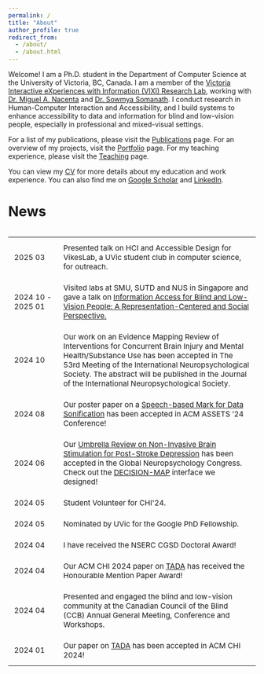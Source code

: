 ```yaml
---
permalink: /
title: "About"
author_profile: true
redirect_from: 
  - /about/
  - /about.html
---
```


Welcome! I am a Ph.D. student in the Department of Computer Science at the University of Victoria, BC, Canada. I am a member of the [Victoria Interactive eXperiences with Information (VIXI) Research Lab](https://vixi.cs.uvic.ca/), working with [Dr. Miguel A. Nacenta](https://nacenta.com/) and [Dr. Sowmya Somanath](https://vixi.cs.uvic.ca/people/sowmya-somanath-2020-06-18/). I conduct research in Human-Computer Interaction and Accessibility, and I build systems to enhance accessibility to data and information for blind and low-vision people, especially in professional and mixed-visual settings. 

<!-- I am also part of the [NSERC Visual and Automated Disease Analytics (VADA) Graduate Training Program](https://vada.cs.umanitoba.ca/profiles/yichun-zhao/), a collaborative program between the University of Manitoba and the University of Victoria. -->

For a list of my publications, please visit the [Publications](/publications/) page. For an overview of my projects, visit the [Portfolio](/portfolio/) page. For my teaching experience, please visit the [Teaching](/teaching/) page. 

You can view my [CV](/cv/) for more details about my education and work experience. You can also find me on [Google Scholar](https://scholar.google.ca/citations?user=sBdn2mgAAAAJ&hl=en) and [LinkedIn](https://www.linkedin.com/in/yichunzhao/). 
 <!-- and [X (or Twitter)](https://twitter.com/yichunzhao6). -->

# News

<div class="table-wrapper" markdown="block" style="overflow-x: scroll; overflow-y: scroll; font-size: 12px;" >

<style>
table {
  width: 100%;
  border-collapse: collapse;
}
table, th, td {
  border: none;
}
th, td {
  padding: 12px;
  text-align: left;
  font-size: 15px;
}
td:first-child {
  width: 12%;
  white-space: nowrap;
}
</style>

<table>
  <tr>
    <td>2025 03</td>
    <td>Presented talk on HCI and Accessible Design for VikesLab, a UVic student club in computer science, for outreach.</td>
  </tr>
  <tr>
    <td>2024 10 - <br>2025 01</td>
    <td>Visited labs at SMU, SUTD and NUS in Singapore and gave a talk on <a href="https://drive.google.com/file/d/1_rs-tFT12dgRAyQoWwjqfgfwhBDNiLZl/view?usp=sharing">Information Access for Blind and Low-Vision People: A Representation-Centered and Social Perspective.</a></td>
  </tr>
  <tr>
    <td>2024 10</td>
    <td>Our work on an Evidence Mapping Review of Interventions for Concurrent Brain Injury and Mental Health/Substance Use has been accepted in The 53rd Meeting of the International Neuropsychological Society. The abstract will be published in the Journal of the International Neuropsychological Society.</td>
  </tr>
  <tr>
    <td>2024 08</td>
    <td>Our poster paper on a <a href="https://arxiv.org/pdf/2408.06942">Speech-based Mark for Data Sonification</a> has been accepted in ACM ASSETS ’24 Conference!</td>
  </tr>
  <tr>
    <td>2024 06</td>
    <td>Our <a href="https://drive.google.com/file/d/1g1iWIP8TNs_11TL6bwc51_mjx3kGJf2N/view?usp=drive_link">Umbrella Review on Non-Invasive Brain Stimulation for Post-Stroke Depression</a> has been accepted in the Global Neuropsychology Congress. Check out the <a href="https://decision-map.com/">DECISION-MAP</a> interface we designed! </td>
  </tr>
  <tr>
    <td>2024 05</td>
    <td>Student Volunteer for CHI'24.</td>
  </tr>
  <tr>
    <td>2024 05</td>
    <td>Nominated by UVic for the Google PhD Fellowship.</td>
  </tr>
  <tr>
    <td>2024 04</td>
    <td>I have received the NSERC CGSD Doctoral Award!</td>
  </tr>
  <tr>
    <td>2024 04</td>
    <td>Our ACM CHI 2024 paper on <a href="https://drive.google.com/file/d/1JiLCtijPCQDKN9f1nI5O2WfQymKGgZQR/view?usp=drive_link">TADA</a> has received the Honourable Mention Paper Award!</td>
  </tr>
  <tr>
    <td>2024 04</td>
    <td>Presented and engaged the blind and low-vision community at the Canadian Council of the Blind (CCB) Annual General Meeting, Conference and Workshops.</td>
  </tr>
  <tr>
    <td>2024 01</td>
    <td>Our paper on <a href="https://drive.google.com/file/d/1JiLCtijPCQDKN9f1nI5O2WfQymKGgZQR/view?usp=drive_link">TADA</a> has been accepted in ACM CHI 2024!</td>
  </tr>
</table>


</div>


